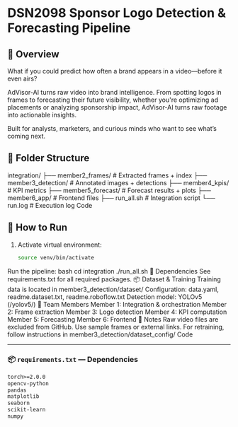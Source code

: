 # DSN2098 Sponsor Logo Detection & Forecasting Pipeline

## 🧠 Overview
What if you could predict how often a brand appears in a video—before it even airs?

AdVisor-AI turns raw video into brand intelligence. From spotting logos in frames to forecasting their future visibility, whether you're optimizing ad placements or analyzing sponsorship impact, AdVisor-AI turns raw footage into actionable insights.

Built for analysts, marketers, and curious minds who want to see what’s coming next.

## 📁 Folder Structure
integration/ ├── member2_frames/ # Extracted frames + index ├── member3_detection/ # Annotated images + detections ├── member4_kpis/ # KPI metrics ├── member5_forecast/ # Forecast results + plots ├── member6_app/ # Frontend files ├── run_all.sh # Integration script └── run.log  # Execution log
Code

## 🚀 How to Run
1. Activate virtual environment:
   ```bash
   source venv/bin/activate
Run the pipeline:
bash
cd integration
./run_all.sh
🧪 Dependencies
See requirements.txt for all required packages.
📦 Dataset & Training
Training data is located in member3_detection/dataset/
Configuration: data.yaml, readme.dataset.txt, readme.roboflow.txt
Detection model: YOLOv5 (/yolov5/)
👥 Team Members
Member 1: Integration & orchestration
Member 2: Frame extraction
Member 3: Logo detection
Member 4: KPI computation
Member 5: Forecasting
Member 6: Frontend
📌 Notes
Raw video files are excluded from GitHub. Use sample frames or external links.
For retraining, follow instructions in member3_detection/dataset_config/
Code

---

### 📦 `requirements.txt` — Dependencies

```txt
torch>=2.0.0
opencv-python
pandas
matplotlib
seaborn
scikit-learn
numpy
